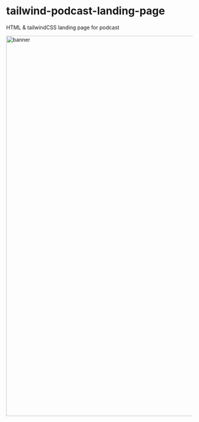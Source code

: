 # tailwind-podcast-landing-page
HTML &amp; tailwindCSS landing page for podcast

<img width="1024" alt="banner" src="https://github.com/mayyusan101/tailwind-podcast-landing-page/assets/109531503/66a67e16-02f1-407e-b2fa-4c23d094709b">
